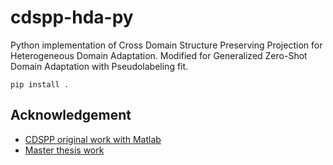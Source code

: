 # cdspp-hda-py
Python implementation of Cross Domain Structure Preserving Projection for Heterogeneous Domain Adaptation. Modified for Generalized Zero-Shot Domain Adaptation with Pseudolabeling fit.

```
pip install .
```

## Acknowledgement
- [CDSPP original work with Matlab](https://github.com/hellowangqian/cdspp-hda)
- [Master thesis work](https://github.com/nmuttray/het_GZSDA/tree/main)
